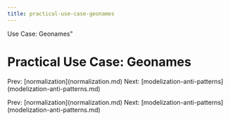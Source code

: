 ```yaml
---
title: practical-use-case-geonames
---
```


Use Case: Geonames\"

# Practical Use Case: Geonames

Prev: \[normalization](normalization.md) Next:
\[modelization-anti-patterns](modelization-anti-patterns.md)

Prev: \[normalization](normalization.md) Next:
\[modelization-anti-patterns](modelization-anti-patterns.md)
